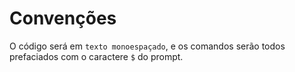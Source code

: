 # Convenções

O código será em `texto monoespaçado`, e os comandos serão todos prefaciados com o caractere `$` do prompt.